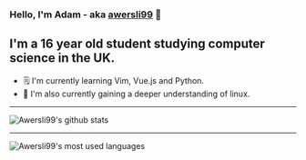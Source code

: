### Hello, I'm Adam - aka [awersli99](https://aworsley.me) 👋

## I'm a 16 year old student studying computer science in the UK.
- 🗒️ I'm currently learning Vim, Vue.js and Python.
- 🐧 I'm also currently gaining a deeper understanding of linux.

---

![Awersli99's github stats](https://github-readme-stats.vercel.app/api?username=awersli99&count_private=true)

---

![Awersli99's most used languages](https://github-readme-stats.vercel.app/api/top-langs/?username=awersli99&&hide_langs_below=1&layout=compact)


